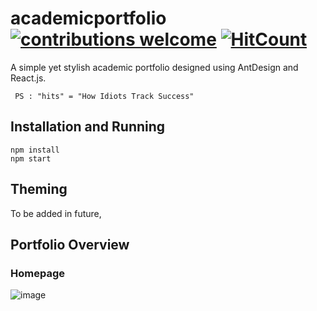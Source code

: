 # academicportfolio [![contributions welcome](https://img.shields.io/badge/contributions-welcome-brightgreen.svg?style=flat)](https://github.com/dwyl/esta/issues) [![HitCount](http://hits.dwyl.io/sehgalvibhor/academicportfolio.svg)](http://hits.dwyl.io/sehgalvibhor/academicportfolio)

A simple yet stylish academic portfolio designed using AntDesign and React.js.

``` PS : "hits" = "How Idiots Track Success"``` 

## Installation and Running 

```
npm install
npm start
```

## Theming

To be added in future,


## Portfolio Overview

### Homepage

![image](https://user-images.githubusercontent.com/10993808/49693776-54284880-fba2-11e8-9f69-903721f5cfc3.png)
